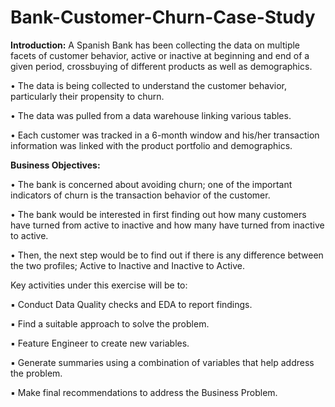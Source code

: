 # Bank-Customer-Churn-Case-Study

<B>Introduction:</B> A Spanish Bank has been collecting the data on multiple facets of customer behavior, active or inactive at beginning and end of a given period, crossbuying of different products as well as demographics. 

  • The data is being collected to understand the customer behavior, particularly their propensity to churn. 

  • The data was pulled from a data warehouse linking various tables. 

  • Each customer was tracked in a 6-month window and his/her transaction information was linked with the product portfolio and demographics.

<B>Business Objectives: </B> 

  • The bank is concerned about avoiding churn; one of the important indicators of churn is the transaction behavior of the customer. 

  • The bank would be interested in first finding out how many customers have turned from active to inactive and how many have turned from inactive to active. 

  • Then, the next step would be to find out if there is any difference between the two profiles; Active to Inactive and Inactive to Active.

Key activities under this exercise will be to: 

  ▪ Conduct Data Quality checks and EDA to report findings. 
  
  ▪ Find a suitable approach to solve the problem. 
  
  ▪ Feature Engineer to create new variables. 
  
  ▪ Generate summaries using a combination of variables that help address the problem. 
  
  ▪ Make final recommendations to address the Business Problem. 
